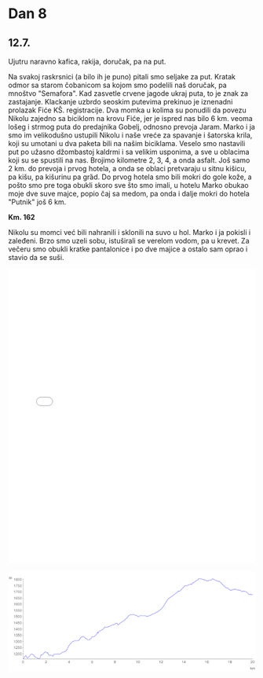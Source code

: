 # Dan 8

## 12.7.

Ujutru naravno kafica, rakija, doručak, pa na put.

Na svakoj raskrsnici (a bilo ih je puno) pitali smo seljake za put. Kratak odmor sa starom čobanicom sa kojom smo podelili naš doručak, pa mnoštvo "Semafora". Kad zasvetle crvene jagode ukraj puta, to je znak za zastajanje. Klackanje uzbrdo seoskim putevima prekinuo je iznenadni prolazak Fiće KŠ. registracije. Dva momka u kolima su ponudili da povezu Nikolu zajedno sa biciklom na krovu Fiće, jer je ispred nas bilo 6 km. veoma lošeg i strmog puta do predajnika Gobelj, odnosno prevoja Jaram. Marko i ja smo im velikodušno ustupili Nikolu i naše vreće za spavanje i šatorska krila, koji su umotani u dva paketa bili na našim biciklama. Veselo smo nastavili put po užasno džombastoj kaldrmi i sa velikim usponima, a sve u oblacima koji su se spustili na nas. Brojimo kilometre 2, 3, 4, a onda asfalt. Još samo 2 km. do prevoja i prvog hotela, a onda se oblaci pretvaraju u sitnu kišicu, pa kišu, pa kišurinu pa grȁd. Do prvog hotela smo bili mokri do gole kože, a pošto smo pre toga obukli skoro sve što smo imali, u hotelu Marko obukao moje dve suve majce, popio čaj sa medom, pa onda i dalje mokri do hotela "Putnik" još 6 km.

**Km. 162**

Nikolu su momci već bili nahranili i sklonili na suvo u hol. Marko i ja pokisli i zaleđeni. Brzo smo uzeli sobu, istuširali se verelom vodom, pa u krevet. Za večeru smo obukli kratke pantalonice i po dve majice a ostalo sam oprao i stavio da se suši.

<iframe width="100%" height="600px" frameborder="0" allowfullscreen src="//umap.openstreetmap.fr/en/map/bajsom-po-srbiji_570086?scaleControl=true&miniMap=false&scrollWheelZoom=false&zoomControl=true&allowEdit=false&moreControl=true&searchControl=false&tilelayersControl=null&embedControl=false&datalayersControl=null&onLoadPanel=undefined&captionBar=false&fullscreenControl=true&locateControl=false&editinosmControl=false&datalayers=1627654#12/43.3419/20.8384"></iframe>

![Visinski profil](./img/dan-8.png)
